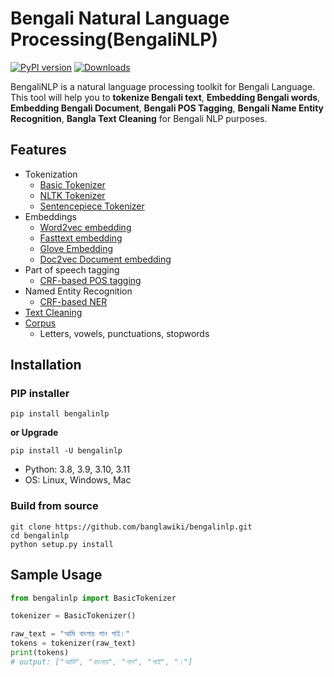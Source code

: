 # Bengali Natural Language Processing(BengaliNLP)

[![PyPI version](https://img.shields.io/pypi/v/bengalinlp)](https://pypi.org/project/bengalinlp/)
[![Downloads](https://static.pepy.tech/badge/bengalinlp)](https://pepy.tech/project/bengalinlp)

BengaliNLP is a natural language processing toolkit for Bengali Language. This tool will help you to **tokenize Bengali text**, **Embedding Bengali words**, **Embedding Bengali Document**, **Bengali POS Tagging**, **Bengali Name Entity Recognition**, **Bangla Text Cleaning** for Bengali NLP purposes.


## Features
- Tokenization
   - [Basic Tokenizer](./docs/README.md#basic-tokenizer)
   - [NLTK Tokenizer](./docs/README.md#nltk-tokenization)
   - [Sentencepiece Tokenizer](./docs/README.md#bengali-sentencepiece-tokenization)
- Embeddings
   - [Word2vec embedding](./docs/README.md#bengali-word2vec)
   - [Fasttext embedding](./docs/README.md#bengali-fasttext)
   - [Glove Embedding](./docs/README.md#bengali-glove-word-vectors)
   - [Doc2vec Document embedding](./docs/README.md#document-embedding)
- Part of speech tagging
   - [CRF-based POS tagging](./docs/README.md#bengali-crf-pos-tagging)
- Named Entity Recognition
   - [CRF-based NER](./docs/README.md#bengali-crf-ner)
- [Text Cleaning](./docs/README.md#text-cleaning)
- [Corpus](./docs/README.md#bengali-corpus-class)
   - Letters, vowels, punctuations, stopwords

## Installation

### PIP installer

  ```
  pip install bengalinlp
  ```
  **or Upgrade**

  ```
  pip install -U bengalinlp
  ```
  - Python: 3.8, 3.9, 3.10, 3.11
  - OS: Linux, Windows, Mac

### Build from source
```
git clone https://github.com/banglawiki/bengalinlp.git
cd bengalinlp
python setup.py install
```

## Sample Usage

```py
from bengalinlp import BasicTokenizer

tokenizer = BasicTokenizer()

raw_text = "আমি বাংলায় গান গাই।"
tokens = tokenizer(raw_text)
print(tokens)
# output: ["আমি", "বাংলায়", "গান", "গাই", "।"]
```
